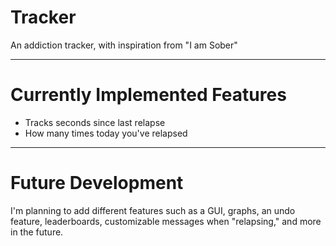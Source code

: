 # Tracker

An addiction tracker, with inspiration from "I am Sober"

---

# Currently Implemented Features

- Tracks seconds since last relapse
- How many times today you've relapsed

---

# Future Development

I'm planning to add different features such as a GUI,
graphs, an undo feature, leaderboards, customizable
messages when "relapsing," and more in the future.
